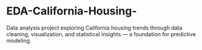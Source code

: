 # EDA-California-Housing-
Data analysis project exploring California housing trends through data cleaning, visualization, and statistical insights — a foundation for predictive modeling.
